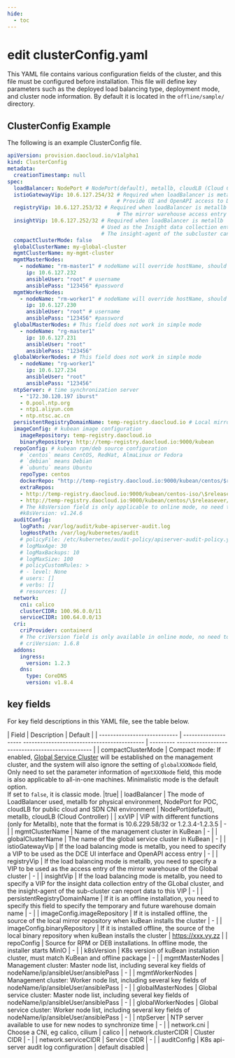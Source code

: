 ```yaml
---
hide:
  - toc
---
```


# edit clusterConfig.yaml

This YAML file contains various configuration fields of the cluster, and this file must be configured before installation.
This file will define key parameters such as the deployed load balancing type, deployment mode, and cluster node information. By default it is located in the `offline/sample/` directory.

## ClusterConfig Example

The following is an example ClusterConfig file.

```yaml
apiVersion: provision.daocloud.io/v1alpha1
kind: ClusterConfig
metadata:
  creationTimestamp: null
spec:
  loadBalancer: NodePort # NodePort(default), metallb, cloudLB (Cloud Controller)
  istioGatewayVip: 10.6.127.254/32 # Required when loadBalancer is metallb
                                   # Provide UI and OpenAPI access to DCE
  registryVip: 10.6.127.253/32 # Required when loadBalancer is metallb
                                   # The mirror warehouse access entry of the Global cluster
  insightVip: 10.6.127.252/32 # Required when loadBalancer is metallb
                              # Used as the Insight data collection entry for the GLobal cluster
                              # The insight-agent of the subcluster can report data to this VIP
  compactClusterMode: false
  globalClusterName: my-global-cluster
  mgmtClusterName: my-mgmt-cluster
  mgmtMasterNodes:
    - nodeName: "rm-master1" # nodeName will override hostName, should conform to RFC1123 standard
      ip: 10.6.127.232
      ansibleUser: "root" # username
      ansiblePass: "123456" #password
  mgmtWorkerNodes:
    - nodeName: "rm-worker1" # nodeName will override hostName, should conform to RFC1123 standard
      ip: 10.6.127.230
      ansibleUser: "root" # username
      ansiblePass: "123456" #password
  globalMasterNodes: # This field does not work in simple mode
    - nodeName: "rg-master1"
      ip: 10.6.127.231
      ansibleUser: "root"
      ansiblePass: "123456"
  globalWorkerNodes: # This field does not work in simple mode
    - nodeName: "rg-worker1"
      ip: 10.6.127.234
      ansibleUser: "root"
      ansiblePass: "123456"
  ntpServer: # time synchronization server
    - "172.30.120.197 iburst"
    - 0.pool.ntp.org
    - ntp1.aliyun.com
    - ntp.ntsc.ac.cn
  persistentRegistryDomainName: temp-registry.daocloud.io # Local mirror warehouse
  imageConfig: # kubean image configuration
    imageRepository: temp-registry.daocloud.io
    binaryRepository: http://temp-registry.daocloud.io:9000/kubean
  repoConfig: # kubean rpm/deb source configuration
    # `centos` means CentOS, RedHat, AlmaLinux or Fedora
    # `debian` means Debian
    # `ubuntu` means Ubuntu
    repoType: centos
    dockerRepo: "http://temp-registry.daocloud.io:9000/kubean/centos/$releasever/os/$basearch"
    extraRepos:
    - http://temp-registry.daocloud.io:9000/kubean/centos-iso/\$releasever/os/\$basearch
    - http://temp-registry.daocloud.io:9000/kubean/centos/\$releasever/os/\$basearch
    # The k8sVersion field is only applicable to online mode, no need to set it in offline mode
    #k8sVersion: v1.24.6
  auditConfig:
    logPath: /var/log/audit/kube-apiserver-audit.log
    logHostPath: /var/log/kubernetes/audit
    # policyFile: /etc/kubernetes/audit-policy/apiserver-audit-policy.yaml
    # logMaxAge: 30
    # logMaxBackups: 10
    # logMaxSize: 100
    # policyCustomRules: >
    # - level: None
    # users: []
    # verbs: []
    # resources: []
  network:
    cni: calico
    clusterCIDR: 100.96.0.0/11
    serviceCIDR: 100.64.0.0/13
  cri:
    criProvider: containerd
    # The criVersion field is only available in online mode, no need to set it in offline mode
    # criVersion: 1.6.8
  addons:
    ingress:
      version: 1.2.3
    dns:
      type: CoreDNS
      version: v1.8.4
```

## key fields

For key field descriptions in this YAML file, see the table below.

| Field | Description | Default |
| ---------------------------- | -------------------- ------------------------------------------- | --------- ------------------------------------------------ |
| compactClusterMode | Compact mode: If enabled, [Global Service Cluster](../../kpanda/07UserGuide/Clusters/ClusterRole.md) will be established on the management cluster, and the system will also ignore the setting of `globalXXXNode` field, Only need to set the parameter information of `mgmtXXXNode` field, this mode is also applicable to all-in-one machines. Minimalistic mode is the default option. <br />If set to `false`, it is classic mode. |true|
| loadBalancer | The mode of LoadBalancer used, metallb for physical environment, NodePort for POC, cloudLB for public cloud and SDN CNI environment | NodePort(default), metallb, cloudLB (Cloud Controller) |
| xxVIP | VIP with different functions (only for Metallb), note that the format is 10.6.229.58/32 or 1.2.3.4-1.2.3.5 | - |
| mgmtClusterName | Name of the management cluster in KuBean | - |
| globalClusterName | The name of the global service cluster in KuBean | - |
| istioGatewayVip | If the load balancing mode is metallb, you need to specify a VIP to be used as the DCE UI interface and OpenAPI access entry | - |
| registryVip | If the load balancing mode is metallb, you need to specify a VIP to be used as the access entry of the mirror warehouse of the Global cluster | - |
| insightVip | If the load balancing mode is metallb, you need to specify a VIP for the insight data collection entry of the GLobal cluster, and the insight-agent of the sub-cluster can report data to this VIP | - |
| persistentRegistryDomainName | If it is an offline installation, you need to specify this field to specify the temporary and future warehouse domain name | - |
| imageConfig.imageRepository | If it is installed offline, the source of the local mirror repository when kuBean installs the cluster | - |
| imageConfig.binaryRepository | If it is installed offline, the source of the local binary repository when kuBean installs the cluster | https://xxx.yy.zz |
| repoConfig | Source for RPM or DEB installations. In offline mode, the installer starts MinIO | - |
| k8sVersion | K8s version of kuBean installation cluster, must match KuBean and offline package | - |
| mgmtMasterNodes | Management cluster: Master node list, including several key fields of nodeName/ip/ansibleUser/ansiblePass | - |
| mgmtWorkerNodes | Management cluster: Worker node list, including several key fields of nodeName/ip/ansibleUser/ansiblePass | - |
| globalMasterNodes | Global service cluster: Master node list, including several key fields of nodeName/ip/ansibleUser/ansiblePass | - |
| globalWorkerNodes | Global service cluster: Worker node list, including several key fields of nodeName/ip/ansibleUser/ansiblePass | - |
| ntpServer | NTP server available to use for new nodes to synchronize time | - |
| network.cni | Choose a CNI, eg calico, cilium | calico |
| network.clusterCIDR | Cluster CIDR | - |
| network.serviceCIDR | Service CIDR | - |
| auditConfig | K8s api-server audit log configuration | default disabled |